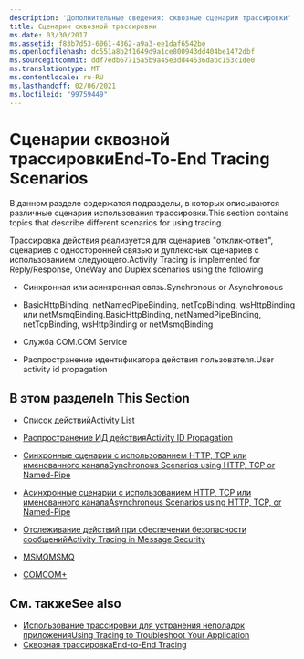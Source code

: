 ```yaml
---
description: 'Дополнительные сведения: сквозные сценарии трассировки'
title: Сценарии сквозной трассировки
ms.date: 03/30/2017
ms.assetid: f83b7d53-6061-4362-a9a3-ee1daf6542be
ms.openlocfilehash: dc551a8b2f1649d9a1ce800943dd404be1472dbf
ms.sourcegitcommit: ddf7edb67715a5b9a45e3dd44536dabc153c1de0
ms.translationtype: MT
ms.contentlocale: ru-RU
ms.lasthandoff: 02/06/2021
ms.locfileid: "99759449"
---
```

# <a name="end-to-end-tracing-scenarios"></a><span data-ttu-id="247c3-103">Сценарии сквозной трассировки</span><span class="sxs-lookup"><span data-stu-id="247c3-103">End-To-End Tracing Scenarios</span></span>

<span data-ttu-id="247c3-104">В данном разделе содержатся подразделы, в которых описываются различные сценарии использования трассировки.</span><span class="sxs-lookup"><span data-stu-id="247c3-104">This section contains topics that describe different scenarios for using tracing.</span></span>  
  
 <span data-ttu-id="247c3-105">Трассировка действия реализуется для сценариев "отклик-ответ", сценариев с односторонней связью и дуплексных сценариев с использованием следующего.</span><span class="sxs-lookup"><span data-stu-id="247c3-105">Activity Tracing is implemented for Reply/Response, OneWay and Duplex scenarios using the following</span></span>  
  
- <span data-ttu-id="247c3-106">Синхронная или асинхронная связь.</span><span class="sxs-lookup"><span data-stu-id="247c3-106">Synchronous or Asynchronous</span></span>  
  
- <span data-ttu-id="247c3-107">BasicHttpBinding, netNamedPipeBinding, netTcpBinding, wsHttpBinding или netMsmqBinding.</span><span class="sxs-lookup"><span data-stu-id="247c3-107">BasicHttpBinding, netNamedPipeBinding, netTcpBinding, wsHttpBinding or netMsmqBinding</span></span>  
  
- <span data-ttu-id="247c3-108">Служба COM.</span><span class="sxs-lookup"><span data-stu-id="247c3-108">COM Service</span></span>  
  
- <span data-ttu-id="247c3-109">Распространение идентификатора действия пользователя.</span><span class="sxs-lookup"><span data-stu-id="247c3-109">User activity id propagation</span></span>  
  
## <a name="in-this-section"></a><span data-ttu-id="247c3-110">В этом разделе</span><span class="sxs-lookup"><span data-stu-id="247c3-110">In This Section</span></span>  
  
- [<span data-ttu-id="247c3-111">Список действий</span><span class="sxs-lookup"><span data-stu-id="247c3-111">Activity List</span></span>](activity-list.md)  
  
- [<span data-ttu-id="247c3-112">Распространение ИД действия</span><span class="sxs-lookup"><span data-stu-id="247c3-112">Activity ID Propagation</span></span>](activity-id-propagation.md)  
  
- [<span data-ttu-id="247c3-113">Синхронные сценарии с использованием HTTP, TCP или именованного канала</span><span class="sxs-lookup"><span data-stu-id="247c3-113">Synchronous Scenarios using HTTP, TCP or Named-Pipe</span></span>](synchronous-scenarios-using-http-tcp-or-named-pipe.md)  
  
- [<span data-ttu-id="247c3-114">Асинхронные сценарии с использованием HTTP, TCP или именованного канала</span><span class="sxs-lookup"><span data-stu-id="247c3-114">Asynchronous Scenarios using HTTP, TCP, or Named-Pipe</span></span>](asynchronous-scenarios-using-http-tcp-or-named-pipe.md)  
  
- [<span data-ttu-id="247c3-115">Отслеживание действий при обеспечении безопасности сообщений</span><span class="sxs-lookup"><span data-stu-id="247c3-115">Activity Tracing in Message Security</span></span>](activity-tracing-in-message-security.md)  
  
- [<span data-ttu-id="247c3-116">MSMQ</span><span class="sxs-lookup"><span data-stu-id="247c3-116">MSMQ</span></span>](msmq.md)  
  
- [<span data-ttu-id="247c3-117">COM</span><span class="sxs-lookup"><span data-stu-id="247c3-117">COM+</span></span>](com.md)  
  
## <a name="see-also"></a><span data-ttu-id="247c3-118">См. также</span><span class="sxs-lookup"><span data-stu-id="247c3-118">See also</span></span>

- [<span data-ttu-id="247c3-119">Использование трассировки для устранения неполадок приложения</span><span class="sxs-lookup"><span data-stu-id="247c3-119">Using Tracing to Troubleshoot Your Application</span></span>](using-tracing-to-troubleshoot-your-application.md)
- [<span data-ttu-id="247c3-120">Сквозная трассировка</span><span class="sxs-lookup"><span data-stu-id="247c3-120">End-to-End Tracing</span></span>](end-to-end-tracing.md)
